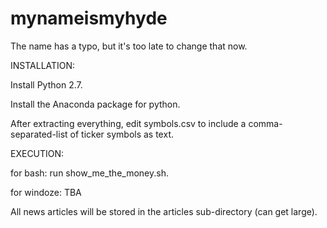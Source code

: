 # mynameismyhyde

The name has a typo, but it's too late to change that now.

INSTALLATION:

Install Python 2.7.

Install the Anaconda package for python.

After extracting everything, edit symbols.csv to include a comma-separated-list of ticker symbols as text.

EXECUTION:

for bash:
run show_me_the_money.sh.

for windoze:
TBA

All news articles will be stored in the articles sub-directory (can get large).

